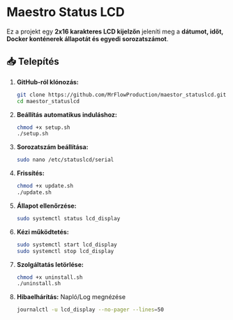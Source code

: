 # Maestro Status LCD

Ez a projekt egy **2x16 karakteres LCD kijelzőn** jeleníti meg a **dátumot, időt, Docker konténerek állapotát és egyedi sorozatszámot**.

## 📥 Telepítés
1. **GitHub-ról klónozás:**
   ```bash
   git clone https://github.com/MrFlowProduction/maestor_statuslcd.git
   cd maestor_statuslcd

2. **Beállítás automatikus induláshoz:**
   ```bash
   chmod +x setup.sh
   ./setup.sh

3. **Sorozatszám beállítása:**
   ```bash
   sudo nano /etc/statuslcd/serial

4. **Frissítés:**
   ```bash
   chmod +x update.sh
   ./update.sh

5. **Állapot ellenőrzése:**
   ```bash
   sudo systemctl status lcd_display

6. **Kézi működtetés:**
   ```bash
   sudo systemctl start lcd_display
   sudo systemctl stop lcd_display

6. **Szolgáltatás letörlése:**
   ```bash
   chmod +x uninstall.sh
   ./uninstall.sh

7. **Hibaelhárítás:**
   Napló/Log megnézése
   ```bash
   journalctl -u lcd_display --no-pager --lines=50
